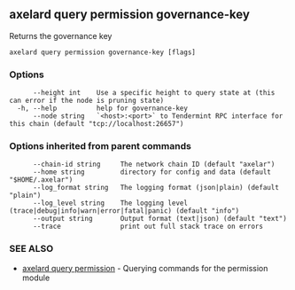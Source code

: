 ## axelard query permission governance-key

Returns the governance key

```
axelard query permission governance-key [flags]
```

### Options

```
      --height int    Use a specific height to query state at (this can error if the node is pruning state)
  -h, --help          help for governance-key
      --node string   `<host>:<port>` to Tendermint RPC interface for this chain (default "tcp://localhost:26657")
```

### Options inherited from parent commands

```
      --chain-id string     The network chain ID (default "axelar")
      --home string         directory for config and data (default "$HOME/.axelar")
      --log_format string   The logging format (json|plain) (default "plain")
      --log_level string    The logging level (trace|debug|info|warn|error|fatal|panic) (default "info")
      --output string       Output format (text|json) (default "text")
      --trace               print out full stack trace on errors
```

### SEE ALSO

- [axelard query permission](/cli-docs/v0_29_1/axelard_query_permission) - Querying commands for the permission module
